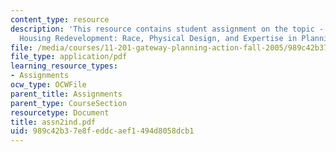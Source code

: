 ```yaml
---
content_type: resource
description: 'This resource contains student assignment on the topic - Case 1: Public
  Housing Redevelopment: Race, Physical Design, and Expertise in Planning.'
file: /media/courses/11-201-gateway-planning-action-fall-2005/989c42b37e8feddcaef1494d8058dcb1_assn2ind.pdf
file_type: application/pdf
learning_resource_types:
- Assignments
ocw_type: OCWFile
parent_title: Assignments
parent_type: CourseSection
resourcetype: Document
title: assn2ind.pdf
uid: 989c42b3-7e8f-eddc-aef1-494d8058dcb1
---
```

